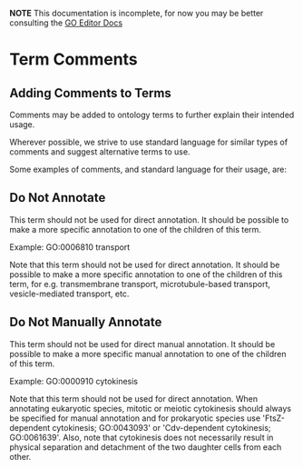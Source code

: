 **NOTE** This documentation is incomplete, for now you may be better consulting the [GO Editor Docs](https://wiki.geneontology.org/index.php/Ontology_Editing_Guide)

# Term Comments

## Adding Comments to Terms

Comments may be added to ontology terms to further explain their intended usage.

Wherever possible, we strive to use standard language for similar types of comments and suggest alternative terms to use. 

Some examples of comments, and standard language for their usage, are:

## Do Not Annotate
This term should not be used for direct annotation.  It should be possible to make a more specific annotation to one of the children of this term. 

Example:
GO:0006810 transport 

Note that this term should not be used for direct annotation. It should be possible to make a more specific annotation to one of the children of this term, for e.g. transmembrane transport, microtubule-based transport, vesicle-mediated transport, etc. 

## Do Not Manually Annotate
This term should not be used for direct manual annotation.  It should be possible to make a more specific manual annotation to one of the children of this term.   

Example:
GO:0000910 cytokinesis

Note that this term should not be used for direct annotation. When annotating eukaryotic species, mitotic or meiotic cytokinesis should always be specified for manual annotation and for prokaryotic species use 'FtsZ-dependent cytokinesis; GO:0043093' or 'Cdv-dependent cytokinesis; GO:0061639'.  Also, note that cytokinesis does not necessarily result in physical separation and detachment of the two daughter cells from each other.
